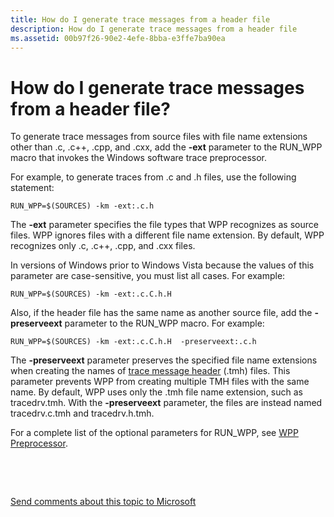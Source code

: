 ```yaml
---
title: How do I generate trace messages from a header file
description: How do I generate trace messages from a header file
ms.assetid: 00b97f26-90e2-4efe-8bba-e3ffe7ba90ea
---
```


# How do I generate trace messages from a header file?


To generate trace messages from source files with file name extensions other than .c, .c++, .cpp, and .cxx, add the **-ext** parameter to the RUN\_WPP macro that invokes the Windows software trace preprocessor.

For example, to generate traces from .c and .h files, use the following statement:

```
RUN_WPP=$(SOURCES) -km -ext:.c.h
```

The **-ext** parameter specifies the file types that WPP recognizes as source files. WPP ignores files with a different file name extension. By default, WPP recognizes only .c, .c++, .cpp, and .cxx files.

In versions of Windows prior to Windows Vista because the values of this parameter are case-sensitive, you must list all cases. For example:

```
RUN_WPP=$(SOURCES) -km -ext:.c.C.h.H
```

Also, if the header file has the same name as another source file, add the **-preserveext** parameter to the RUN\_WPP macro. For example:

```
RUN_WPP=$(SOURCES) -km -ext:.c.C.h.H  -preserveext:.c.h
```

The **-preserveext** parameter preserves the specified file name extensions when creating the names of [trace message header](trace-message-header-file.md) (.tmh) files. This parameter prevents WPP from creating multiple TMH files with the same name. By default, WPP uses only the .tmh file name extension, such as tracedrv.tmh. With the **-preserveext** parameter, the files are instead named tracedrv.c.tmh and tracedrv.h.tmh.

For a complete list of the optional parameters for RUN\_WPP, see [WPP Preprocessor](wpp-preprocessor.md).

 

 

[Send comments about this topic to Microsoft](mailto:wsddocfb@microsoft.com?subject=Documentation%20feedback%20[devtest\devtest]:%20How%20do%20I%20generate%20trace%20messages%20from%20a%20header%20file?%20%20RELEASE:%20%2811/17/2016%29&body=%0A%0APRIVACY%20STATEMENT%0A%0AWe%20use%20your%20feedback%20to%20improve%20the%20documentation.%20We%20don't%20use%20your%20email%20address%20for%20any%20other%20purpose,%20and%20we'll%20remove%20your%20email%20address%20from%20our%20system%20after%20the%20issue%20that%20you're%20reporting%20is%20fixed.%20While%20we're%20working%20to%20fix%20this%20issue,%20we%20might%20send%20you%20an%20email%20message%20to%20ask%20for%20more%20info.%20Later,%20we%20might%20also%20send%20you%20an%20email%20message%20to%20let%20you%20know%20that%20we've%20addressed%20your%20feedback.%0A%0AFor%20more%20info%20about%20Microsoft's%20privacy%20policy,%20see%20http://privacy.microsoft.com/default.aspx. "Send comments about this topic to Microsoft")




